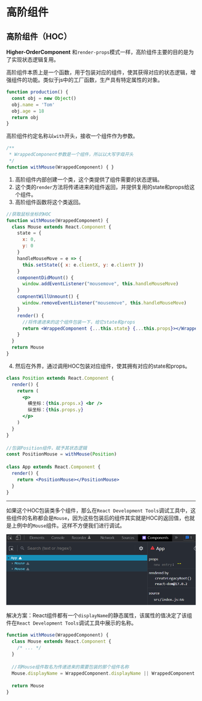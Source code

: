 # 高阶组件

## 高阶组件（HOC）
**Higher-OrderComponent** 和`render-props`模式一样，高阶组件主要的目的是为了实现状态逻辑复用。

高阶组件本质上是一个函数，用于包装对应的组件，使其获得对应的状态逻辑，增强组件的功能。类似于js中的工厂函数，生产具有特定属性的对象。
```js
function production() {
  const obj = new Object()
  obj.name = 'Tom'
  obj.age = 18
  return obj
}
```
高阶组件约定名称以`with`开头，接收一个组件作为参数。
```js
/**
 * WrappedComponent参数是一个组件，所以以大写字母开头
 */
function withMouse(WrappedComponent) { }
```

1. 高阶组件内部创建一个类，这个类提供了组件需要的状态逻辑。
2. 这个类的`render`方法将传递进来的组件返回，并提供复用的state和props给这个组件。
3. 高阶组件函数将这个类返回。
```jsx
//获取鼠标坐标的HOC
function withMouse(WrappedComponent) {
  class Mouse extends React.Component {
    state = {
      x: 0,
      y: 0
    }
    handleMouseMove = e => {
      this.setState({ x: e.clientX, y: e.clientY })
    }
    componentDidMount() {
      window.addEventListener("mousemove", this.handleMouseMove)
    }
    compnentWillUnmount() {
      window.removeEventListener("mousemove", this.handleMouseMove)
    }
    render() {
      //将传递进来的这个组件包装一下，给它state和props
      return <WrappedComponent {...this.state} {...this.props}></WrappedComponent>
    }
  }
  return Mouse
}
```
4. 然后在外界，通过调用HOC包装对应组件，使其拥有对应的state和props。
```jsx
class Position extends React.Component {
  render() {
    return (
      <p>
        横坐标：{this.props.x} <br />
        纵坐标：{this.props.y}
      </p>
    )
  }
}

//包装Position组件，赋予其状态逻辑
const PositionMouse = withMouse(Position)

class App extends React.Component {
  render() {
    return <PositionMouse></PositionMouse>
  }
}
```

---

如果这个HOC包装类多个组件，那么在`React Development Tools`调试工具中，这些组件的名称都会是`Mouse`，因为这些包装后的组件其实就是HOC的返回值，也就是上例中的`Mouse`组件。这样不方便我们进行调试。

![HOC](../.vuepress/public/assets/img/hoc.png)

解决方案：React组件都有一个`displayName`的静态属性，该属性的值决定了该组件在`React Development Tools`调试工具中展示的名称。
```jsx
function withMouse(WrappedComponent) {
  class Mouse extends React.Component {
    /* ... */
  }
    
  //将Mouse组件取名为传递进来的需要包装的那个组件名称
  Mouse.displayName = WrappedComponent.displayName || WrappedComponent.name || "Component"
    
  return Mouse
}
```

<Vssue />